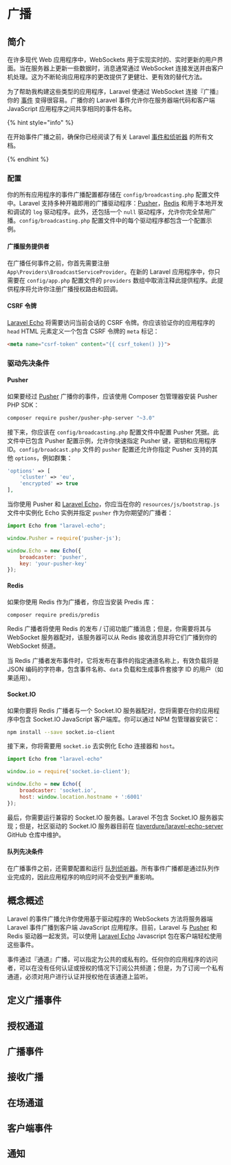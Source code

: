 # 广播

## 简介

在许多现代 Web 应用程序中，WebSockets 用于实现实时的、实时更新的用户界面。当在服务器上更新一些数据时，消息通常通过 WebSocket 连接发送并由客户机处理。这为不断轮询应用程序的更改提供了更健壮、更有效的替代方法。

为了帮助我构建这些类型的应用程序，Laravel 使通过 WebSocket 连接『广播』你的 [事件](https://laravel.com/docs/5.8/events) 变得很容易。广播你的 Laravel 事件允许你在服务器端代码和客户端 JavaScript 应用程序之间共享相同的事件名称。

{% hint style="info" %}

在开始事件广播之前，确保你已经阅读了有关 Laravel [事件和侦听器](https://laravel.com/docs/5.8/events) 的所有文档。

{% endhint %}

### 配置

你的所有应用程序的事件广播配置都存储在 `config/broadcasting.php` 配置文件中。Laravel 支持多种开箱即用的广播驱动程序：[Pusher](https://pusher.com/)，[Redis](https://laravel.com/docs/5.8/redis) 和用于本地开发和调试的 `log` 驱动程序。此外，还包括一个 `null` 驱动程序，允许你完全禁用广播。`config/broadcasting.php` 配置文件中的每个驱动程序都包含一个配置示例。

#### 广播服务提供者

在广播任何事件之前，你首先需要注册 `App\Providers\BroadcastServiceProvider`。在新的 Laravel 应用程序中，你只需要在 `config/app.php` 配置文件的 `providers` 数组中取消注释此提供程序。此提供程序将允许你注册广播授权路由和回调。

#### CSRF 令牌

[Laravel Echo](https://laravel.com/docs/5.8/broadcasting#installing-laravel-echo) 将需要访问当前会话的 CSRF 令牌。你应该验证你的应用程序的 `head` HTML 元素定义一个包含 CSRF 令牌的 `meta` 标记：

```html
<meta name="csrf-token" content="{{ csrf_token() }}">
```

### 驱动先决条件

#### Pusher

如果要经过 [Pusher](https://pusher.com/) 广播你的事件，应该使用 Composer 包管理器安装 Pusher PHP SDK：

```bash
composer require pusher/pusher-php-server "~3.0"
```

接下来，你应该在 `config/broadcasting.php` 配置文件中配置 Pusher 凭据。此文件中已包含 Pusher 配置示例，允许你快速指定 Pusher 键，密钥和应用程序 ID。`config/broadcast.php` 文件的 `pusher` 配置还允许你指定 Pusher 支持的其他 `options`，例如群集：

```php
'options' => [
    'cluster' => 'eu',
    'encrypted' => true
],
```

当你使用 Pusher 和 [Laravel Echo](https://laravel.com/docs/5.8/broadcasting#installing-laravel-echo)，你应当在你的 `resources/js/bootstrap.js` 文件中实例化 Echo 实例并指定 `pusher` 作为你期望的广播者：

```js
import Echo from "laravel-echo";

window.Pusher = require('pusher-js');

window.Echo = new Echo({
    broadcaster: 'pusher',
    key: 'your-pusher-key'
});
```

#### Redis

如果你使用 Redis 作为广播者，你应当安装 Predis 库：

```bash
composer require predis/predis
```

Redis 广播者将使用 Redis 的发布 / 订阅功能广播消息；但是，你需要将其与 WebSocket 服务器配对，该服务器可以从 Redis 接收消息并将它们广播到你的 WebSocket 频道。

当 Redis 广播者发布事件时，它将发布在事件的指定通道名称上，有效负载将是 JSON 编码的字符串，包含事件名称、`data` 负载和生成事件套接字 ID 的用户（如果适用）。

#### Socket.IO

如果你要将 Redis 广播者与一个 Socket.IO 服务器配对，您将需要在你的应用程序中包含 Socket.IO JavaScript 客户端库。你可以通过 NPM 包管理器安装它：

```bash
npm install --save socket.io-client
```

接下来，你将需要用 `socket.io` 去实例化 Echo 连接器和 `host`。

```js
import Echo from "laravel-echo"

window.io = require('socket.io-client');

window.Echo = new Echo({
    broadcaster: 'socket.io',
    host: window.location.hostname + ':6001'
});
```

最后，你需要运行兼容的 Socket.IO 服务器。Laravel 不包含 Socket.IO 服务器实现；但是，社区驱动的 Socket.IO 服务器目前在 [tlaverdure/laravel-echo-server](https://github.com/tlaverdure/laravel-echo-server) GitHub 仓库中维护。

#### 队列先决条件

在广播事件之前，还需要配置和运行 [队列侦听器](https://laravel.com/docs/5.8/queues)。所有事件广播都是通过队列作业完成的，因此应用程序的响应时间不会受到严重影响。

## 概念概述

Laravel 的事件广播允许你使用基于驱动程序的 WebSockets 方法将服务器端 Laravel 事件广播到客户端 JavaScript 应用程序。目前，Laravel 与 [Pusher](https://pusher.com/) 和 Redis 驱动器一起发货。可以使用 [Laravel Echo](https://laravel.com/docs/5.8/broadcasting#installing-laravel-echo) Javascript 包在客户端轻松使用这些事件。

事件通过『通道』广播，可以指定为公共的或私有的。任何你的应用程序的访问者，可以在没有任何认证或授权的情况下订阅公共频道；但是，为了订阅一个私有通道，必须对用户进行认证并授权他在该通道上监听。

## 定义广播事件

## 授权通道

## 广播事件

## 接收广播

## 在场通道

## 客户端事件

## 通知
